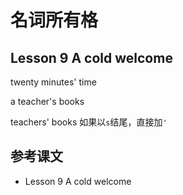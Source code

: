 # 名词所有格



## Lesson 9 A cold welcome

twenty minutes' time

a teacher's books

teachers' books 如果以`s`结尾，直接加`'`





## 参考课文

- Lesson 9 A cold welcome

  